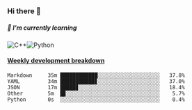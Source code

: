 ### Hi there 👋

##### 🌱 I’m currently learning

![C++](https://img.shields.io/badge/-C++-00599C?style=flat-square&logo=c)![Python](https://img.shields.io/badge/-Python-black?style=flat-square&logo=Python)


<!-- waka-box start -->
#### <a href="https://gist.github.com/bf274261b4c8553e17fc709dfc3cfa97" target="_blank">Weekly development breakdown</a>
```text
Markdown  	 35m ████████████░░░░░░░░░░░░░░░░░░░░   37.8% 
YAML      	 34m ███████████▊░░░░░░░░░░░░░░░░░░░░   37.0% 
JSON      	 17m █████▊░░░░░░░░░░░░░░░░░░░░░░░░░░   18.4% 
Other     	 5m  █▊░░░░░░░░░░░░░░░░░░░░░░░░░░░░░░    5.7% 
Python    	 0s  ░░░░░░░░░░░░░░░░░░░░░░░░░░░░░░░░    0.4% 
```
<!-- Powered by https://github.com/YouEclipse/waka-box-go . -->
<!-- waka-box end -->



<!--
**KomoreKalu/KomoreKalu** is a ✨ _special_ ✨ repository because its `README.md` (this file) appears on your GitHub profile.

Here are some ideas to get you started:

- 🔭 I’m currently working on ...
- 🌱 I’m currently learning ...
- 👯 I’m looking to collaborate on ...
- 🤔 I’m looking for help with ...
- 💬 Ask me about ...
- 📫 How to reach me: ...
- 😄 Pronouns: ...
- ⚡ Fun fact: ...
-->
